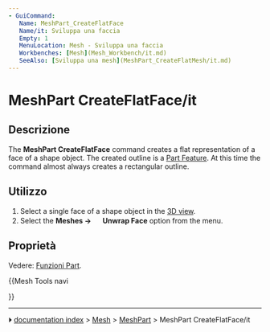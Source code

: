 ```yaml
---
- GuiCommand:
   Name: MeshPart_CreateFlatFace
   Name/it: Sviluppa una faccia
   Empty: 1
   MenuLocation: Mesh - Sviluppa una faccia
   Workbenches: [Mesh](Mesh_Workbench/it.md)
   SeeAlso: [Sviluppa una mesh](MeshPart_CreateFlatMesh/it.md)
---
```


# MeshPart CreateFlatFace/it


</div>



## Descrizione

The **MeshPart CreateFlatFace** command creates a flat representation of a face of a shape object. The created outline is a [Part Feature](Part_Feature.md). At this time the command almost always creates a rectangular outline.



## Utilizzo

1.  Select a single face of a shape object in the [3D view](3D_view.md).
2.  Select the **Meshes → <img src="images/MeshPart_CreateFlatFace.svg" width=16px> Unwrap Face** option from the menu.



## Proprietà

Vedere: [Funzioni Part](Part_Feature/it.md).


<div class="mw-translate-fuzzy">





</div>


{{Mesh Tools navi

}}



---
⏵ [documentation index](../README.md) > [Mesh](Category_Mesh.md) > [MeshPart](MeshPart_Workbench.md) > MeshPart CreateFlatFace/it
